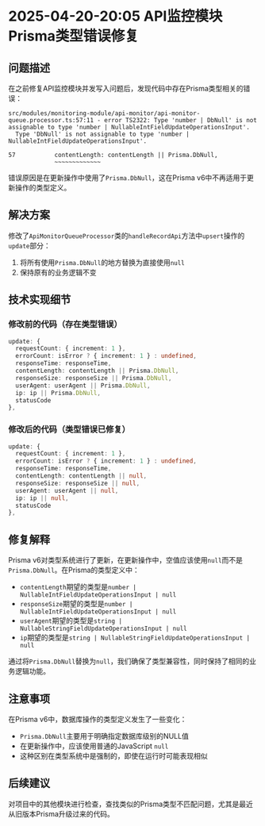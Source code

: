 # 2025-04-20-20:05 API监控模块Prisma类型错误修复

## 问题描述

在之前修复API监控模块并发写入问题后，发现代码中存在Prisma类型相关的错误：

```
src/modules/monitoring-module/api-monitor/api-monitor-queue.processor.ts:57:11 - error TS2322: Type 'number | DbNull' is not assignable to type 'number | NullableIntFieldUpdateOperationsInput'.
  Type 'DbNull' is not assignable to type 'number | NullableIntFieldUpdateOperationsInput'.

57           contentLength: contentLength || Prisma.DbNull,
             ~~~~~~~~~~~~~
```

错误原因是在更新操作中使用了`Prisma.DbNull`，这在Prisma v6中不再适用于更新操作的类型定义。

## 解决方案

修改了`ApiMonitorQueueProcessor`类的`handleRecordApi`方法中`upsert`操作的`update`部分：

1. 将所有使用`Prisma.DbNull`的地方替换为直接使用`null`
2. 保持原有的业务逻辑不变

## 技术实现细节

### 修改前的代码（存在类型错误）

```typescript
update: {
  requestCount: { increment: 1 },
  errorCount: isError ? { increment: 1 } : undefined,
  responseTime: responseTime,
  contentLength: contentLength || Prisma.DbNull,
  responseSize: responseSize || Prisma.DbNull,
  userAgent: userAgent || Prisma.DbNull,
  ip: ip || Prisma.DbNull,
  statusCode
},
```

### 修改后的代码（类型错误已修复）

```typescript
update: {
  requestCount: { increment: 1 },
  errorCount: isError ? { increment: 1 } : undefined,
  responseTime: responseTime,
  contentLength: contentLength || null,
  responseSize: responseSize || null,
  userAgent: userAgent || null,
  ip: ip || null,
  statusCode
},
```

## 修复解释

Prisma v6对类型系统进行了更新，在更新操作中，空值应该使用`null`而不是`Prisma.DbNull`。在Prisma的类型定义中：

- `contentLength`期望的类型是`number | NullableIntFieldUpdateOperationsInput | null`
- `responseSize`期望的类型是`number | NullableIntFieldUpdateOperationsInput | null`
- `userAgent`期望的类型是`string | NullableStringFieldUpdateOperationsInput | null`
- `ip`期望的类型是`string | NullableStringFieldUpdateOperationsInput | null`

通过将`Prisma.DbNull`替换为`null`，我们确保了类型兼容性，同时保持了相同的业务逻辑功能。

## 注意事项

在Prisma v6中，数据库操作的类型定义发生了一些变化：
- `Prisma.DbNull`主要用于明确指定数据库级别的NULL值
- 在更新操作中，应该使用普通的JavaScript `null`
- 这种区别在类型系统中是强制的，即使在运行时可能表现相似

## 后续建议

对项目中的其他模块进行检查，查找类似的Prisma类型不匹配问题，尤其是最近从旧版本Prisma升级过来的代码。